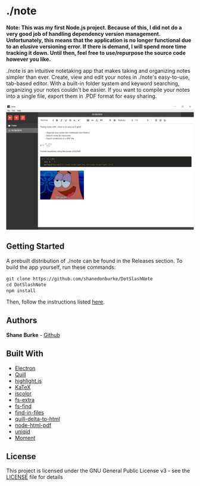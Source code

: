 # ./note

**Note: This was my first Node.js project. Because of this, I did not do a very good job of handling dependency version management. Unfortunately, this means that the application is no longer functional due to an elusive versioning error. If there is demand, I will spend more time tracking it down. Until then, feel free to use/repurpose the source code however you like.**

./note is an intuitive notetaking app that makes taking and organizing notes simpler than ever. Create, view and edit your notes in ./note's easy-to-use, tab-based editor. With a built-in folder system and keyword searching, organizing your notes couldn't be easier. If you want to compile your notes into a single file, export them in .PDF format for easy sharing.

![alt text](https://github.com/shanedonburke/DotSlashNote/blob/master/demo.png)

## Getting Started

A prebuilt distribution of ./note can be found in the Releases section. To build the app yourself, run these commands:

```
git clone https://github.com/shanedonburke/DotSlashNote
cd DotSlashNote
npm install
```

Then, follow the instructions listed [here](https://electronjs.org/docs/tutorial/application-distribution).

## Authors

**Shane Burke** - [Github](https://github.com/shanedonburke)

## Built With

* [Electron](https://electronjs.org/)
* [Quill](https://quilljs.com/)
* [highlight.js](https://highlightjs.org/)
* [KaTeX](https://katex.org/)
* [jscolor](http://jscolor.com/)
* [fs-extra](https://github.com/jprichardson/node-fs-extra)
* [fs-find](https://github.com/tmpfs/fs-find)
* [find-in-files](https://github.com/kaesetoast/find-in-files)
* [quill-delta-to-html](https://github.com/nozer/quill-delta-to-html)
* [node-html-pdf](https://github.com/marcbachmann/node-html-pdf)
* [uniqid](https://github.com/adamhalasz/uniqid)
* [Moment](https://github.com/moment/moment)

## License

This project is licensed under the GNU General Public License v3 - see the [LICENSE](https://github.com/shanedonburke/DotSlashNote/blob/master/LICENSE) file for details


